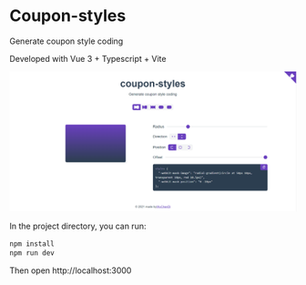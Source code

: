 # Coupon-styles

Generate coupon style coding

Developed with Vue 3 + Typescript + Vite

![image](./screenshots/indexNew.png)

<!-- [online preview](https://coupon.codelabo.cn) -->

In the project directory, you can run:

```bash
npm install
npm run dev
```

Then open http://localhost:3000

<!-- ↓ Reference -->
<!-- https://github.com/XboxYan/coupon -->
